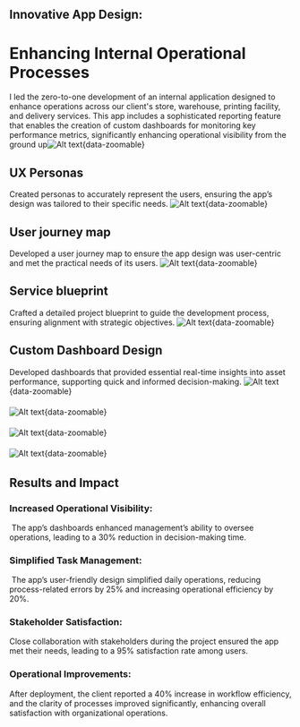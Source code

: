 

## Innovative App Design: 
# Enhancing Internal Operational Processes
I led the zero-to-one development of an internal application designed to enhance operations across our client's store, warehouse, printing facility, and delivery services. This app includes a sophisticated reporting feature that enables the creation of custom dashboards for monitoring key performance metrics, significantly enhancing operational visibility from the ground up![Alt text](../images/project1-Analytics.png){data-zoomable}


## UX Personas
Created personas to accurately represent the users, ensuring the app’s design was tailored to their specific needs.
![Alt text](../images/project1-personas.png){data-zoomable}


## User journey map
Developed a user journey map to ensure the app design was user-centric and met the practical needs of its users.
![Alt text](../images/project1-user_journey_map.png){data-zoomable}


## Service blueprint
Crafted a detailed project blueprint to guide the development process, ensuring alignment with strategic objectives.
![Alt text](../images/project1-service_blueprint.png){data-zoomable}

## Custom Dashboard Design
Developed dashboards that provided essential real-time insights into asset performance, supporting quick and informed decision-making.
![Alt text](../images/project1-Home_screen_featuring_easy_sorting_and_result_count.png){data-zoomable}
<div style="margin-top: 20px;"></div>

 ![Alt text](../images/project1-Expanded_order_with_fill-in_fields.png){data-zoomable}
<div style="margin-top: 20px;"></div>

![Alt text](../images/project1-Robust_filtering_mechanisms_after_selection.png){data-zoomable}
<div style="margin-top: 20px;"></div>

 ![Alt text](../images/project1-Robust_filtering_mechanisms_before_selection.png){data-zoomable}



<div style="margin-top: 32px;"></div> <!-- Adds 30px of space -->

## Results and Impact
### Increased Operational Visibility: 
 The app’s dashboards enhanced management’s ability to oversee operations, leading to a 30% reduction in decision-making time.
### Simplified Task Management: 
 The app’s user-friendly design simplified daily operations, reducing process-related errors by 25% and increasing operational efficiency by 20%.
### Stakeholder Satisfaction:
Close collaboration with stakeholders during the project ensured the app met their needs, leading to a 95% satisfaction rate among users.
### Operational Improvements:
After deployment, the client reported a 40% increase in workflow efficiency, and the clarity of processes improved significantly, enhancing overall satisfaction with organizational operations.




